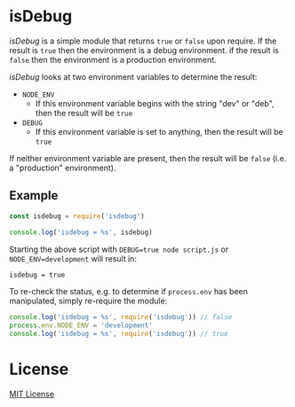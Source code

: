 # isDebug

*isDebug* is a simple module that returns `true` or `false` upon require.
If the result is `true` then the environment is a debug environment.
if the result is `false` then the environment is a production environment.

*isDebug* looks at two environment variables to determine the result:

* `NODE_ENV`
  * If this environment variable begins with the string "dev" or "deb",
    then the result will be `true`
* `DEBUG`
  * If this environment variable is set to anything, then the result will
    be `true`

If neither environment variable are present, then the result will be
`false` (i.e. a "production" environment).

## Example

```js
const isdebug = require('isdebug')

console.log('isdebug = %s', isdebug)
```

Starting the above script with `DEBUG=true node script.js`
or `NODE_ENV=development` will result in:

```bash
isdebug = true
```

To re-check the status, e.g. to determine if `process.env` has been manipulated,
simply re-require the module:

```js
console.log('isdebug = %s', require('isdebug')) // false
process.env.NODE_ENV = 'development'
console.log('isdebug = %s', require('isdebug')) // true
```

# License

[MIT License](http://jsumners.mit-license.org/)
